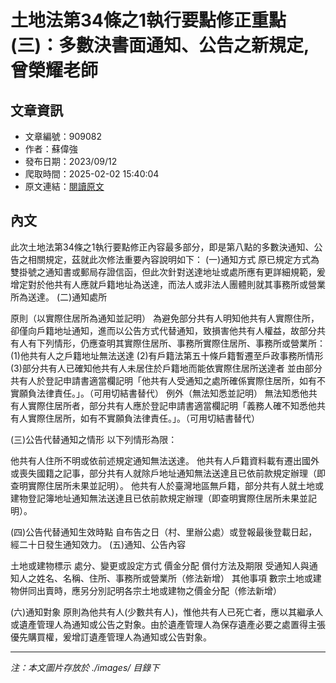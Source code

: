 # 土地法第34條之1執行要點修正重點(三)：多數決書面通知、公告之新規定,曾榮耀老師

## 文章資訊
- 文章編號：909082
- 作者：蘇偉強
- 發布日期：2023/09/12
- 爬取時間：2025-02-02 15:40:04
- 原文連結：[閱讀原文](https://real-estate.get.com.tw/Columns/detail.aspx?no=909082)

## 內文
此次土地法第34條之1執行要點修正內容最多部分，即是第八點的多數決通知、公告之相關規定，茲就此次修法重要內容說明如下：
(一)通知方式
原已規定方式為雙掛號之通知書或郵局存證信函，但此次針對送達地址或處所應有更詳細規範，爰增定對於他共有人應就戶籍地址為送達，而法人或非法人團體則就其事務所或營業所為送達。
  (二)通知處所

原則（以實際住居所為通知並記明） 為避免部分共有人明知他共有人實際住所，卻僅向戶籍地址通知，進而以公告方式代替通知，致損害他共有人權益，故部分共有人有下列情形，仍應查明其實際住居所、事務所實際住居所、事務所或營業所： (1)他共有人之戶籍地址無法送達 (2)有戶籍法第五十條戶籍暫遷至戶政事務所情形 (3)部分共有人已確知他共有人未居住於戶籍地而能依實際住居所送達者 並由部分共有人於登記申請書適當欄記明「他共有人受通知之處所確係實際住居所，如有不實願負法律責任。」。（可用切結書替代）
例外（無法知悉並記明） 無法知悉他共有人實際住居所者，部分共有人應於登記申請書適當欄記明「義務人確不知悉他共有人實際住居所，如有不實願負法律責任。」。（可用切結書替代）

(三)公告代替通知之情形
以下列情形為限：

他共有人住所不明或依前述規定通知無法送達。
他共有人戶籍資料載有遷出國外或喪失國籍之記事，部分共有人就除戶地址通知無法送達且已依前款規定辦理（即查明實際住居所未果並記明）。
他共有人於臺灣地區無戶籍，部分共有人就土地或建物登記簿地址通知無法送達且已依前款規定辦理（即查明實際住居所未果並記明）。

(四)公告代替通知生效時點
自布告之日（村、里辦公處）或登報最後登載日起，經二十日發生通知效力。
(五)通知、公告內容

土地或建物標示
處分、變更或設定方式
價金分配
償付方法及期限
受通知人與通知人之姓名、名稱、住所、事務所或營業所（修法新增）
其他事項
數宗土地或建物併同出賣時，應另分別記明各宗土地或建物之價金分配（修法新增）

(六)通知對象
原則為他共有人(少數共有人)，惟他共有人已死亡者，應以其繼承人或遺產管理人為通知或公告之對象。由於遺產管理人為保存遺產必要之處置得主張優先購買權，爰增訂遺產管理人為通知或公告對象。

---
*注：本文圖片存放於 ./images/ 目錄下*
